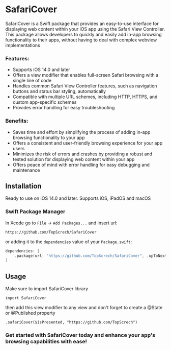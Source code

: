 # SafariCover
SafariCover is a Swift package that provides an easy-to-use interface for displaying web content within your iOS app using the Safari View Controller. This package allows developers to quickly and easily add in-app browsing functionality to their apps, without having to deal with complex webview implementations

### Features:
- Supports iOS 14.0 and later
- Offers a view modifier that enables full-screen Safari browsing with a single line of code
- Handles common Safari View Controller features, such as navigation buttons and status bar styling, automatically
- Compatible with multiple URL schemes, including HTTP, HTTPS, and custom app-specific schemes
- Provides error handling for easy troubleshooting

### Benefits:
- Saves time and effort by simplifying the process of adding in-app browsing functionality to your app
- Offers a consistent and user-friendly browsing experience for your app users
- Minimizes the risk of errors and crashes by providing a robust and tested solution for displaying web content within your app
- Offers peace of mind with error handling for easy debugging and maintenance

## Installation
Ready to use on iOS 14.0 and later. Supports iOS, iPadOS and macOS

### Swift Package Manager

In Xcode go to `File` -> `Add Packages...` and insert url: 

```
https://github.com/TopScrech/SafariCover
```

or adding it to the `dependencies` value of your `Package.swift`:
```swift
dependencies: [
    .package(url: "https://github.com/TopScrech/SafariCover", .upToNextMajor(from: "1.0.0"))
]
```

## Usage
Make sure to import SafariCover library
```
import SafariCover
```

then add this view modifier to any view and don't forget to create a @State or @Published property
```
.safariCover($isPresented, "https://github.com/TopScrech")
```

### Get started with SafariCover today and enhance your app's browsing capabilities with ease!
